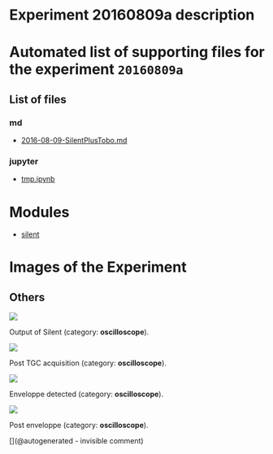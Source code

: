 # Experiment 20160809a description





# Automated list of supporting files for the __experiment `20160809a`__

## List of files

### md

* [2016-08-09-SilentPlusTobo.md](/silent/2016-08-09-SilentPlusTobo.md)


### jupyter

* [tmp.ipynb](/tmp.ipynb)





# Modules

* [silent](/silent/)




# Images of the Experiment

## Others

![](/silent/images/SilentOutput.JPG)

Output of Silent (category: __oscilloscope__).

![](/silent/images/SilentPostTGC.JPG)

Post TGC acquisition (category: __oscilloscope__).

![](/silent/images/SilentEnveloppeFinal.JPG)

Enveloppe detected (category: __oscilloscope__).

![](/silent/images/SilentPostEnveloppe.JPG)

Post enveloppe (category: __oscilloscope__).










[](@autogenerated - invisible comment)